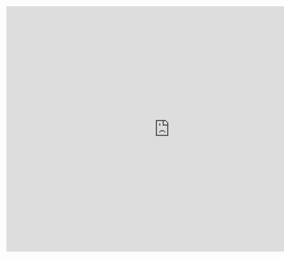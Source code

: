 <iframe src="https://data.oecd.org/chart/6SlU" width="860" height="645" style="border: 0" mozallowfullscreen="true" webkitallowfullscreen="true" allowfullscreen="true"><a href="https://data.oecd.org/chart/6SlU" target="_blank">OECD Chart: General government debt, Total, % of GDP, Annual, 2021</a></iframe>

<div class="flourish-embed flourish-chart" data-src="visualisation/11735327"><script src="https://public.flourish.studio/resources/embed.js"></script></div>
